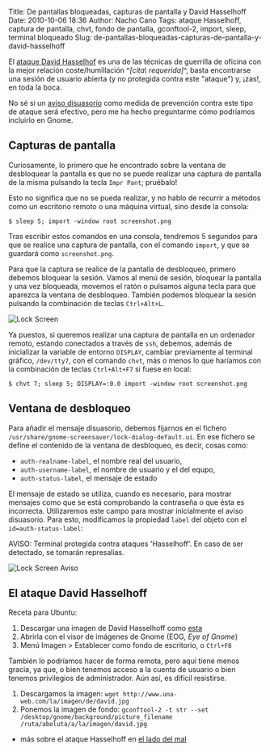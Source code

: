 Title: De pantallas bloqueadas, capturas de pantalla y David Hasselhoff
Date: 2010-10-06 18:36
Author: Nacho Cano
Tags: ataque Hasselhoff, captura de pantalla, chvt, fondo de pantalla, gconftool-2, import, sleep, terminal bloqueado
Slug: de-pantallas-bloqueadas-capturas-de-pantalla-y-david-hasselhoff

El [ataque David Hasselhof][] es una de las técnicas de guerrilla de
oficina con la mejor relación coste/humillación ^_[cita\\ requerida]_^,
basta encontrarse una sesión de usuario abierta (y no protegida contra
este "ataque") y, ¡zas!, en toda la boca.

No sé si un [aviso disuasorio][] como medida de prevención contra este
tipo de ataque será efectivo, pero me ha hecho preguntarme cómo
podríamos incluirlo en Gnome.


Capturas de pantalla
--------------------

Curiosamente, lo primero que he encontrado sobre la ventana de
desbloquear la pantalla es que no se puede realizar una captura de
pantalla de la misma pulsando la tecla `Impr Pant`; pruébalo!

Esto no significa que no se pueda realizar, y no hablo de recurrir a
métodos como un escritorio remoto o una máquina virtual, sino desde la
consola:

    $ sleep 5; import -window root screenshot.png

Tras escribir estos comandos en una consola, tendremos 5 segundos para
que se realice una captura de pantalla, con el comando `import`, y que
se guardará como `screenshot.png`.

Para que la captura se realice de la pantalla de desbloqueo, primero
debemos bloquear la sesión. Vamos al menú de sesión, bloquear la
pantalla y una vez bloqueada, movemos el ratón o pulsamos alguna tecla
para que aparezca la ventana de desbloqueo. También podemos bloquear la
sesión pulsando la combinación de teclas `Ctrl+Alt+L`.

![Lock Screen]({static}/images/lock-screen1-300x119.png)

Ya puestos, si queremos realizar una captura de pantalla en un ordenador
remoto, estando conectados a través de `ssh`, debemos, además de
inicializar la variable de entorno `DISPLAY`, cambiar previamente al
terminal gráfico, `/dev/tty7`, con el comando `chvt`, más o menos lo que
haríamos con la combinación de teclas `Ctrl+Alt+F7` si fuese en local:

    $ chvt 7; sleep 5; DISPLAY=:0.0 import -window root screenshot.png

Ventana de desbloqueo
---------------------

Para añadir el mensaje disuasorio, debemos fijarnos en el fichero
`/usr/share/gnome-screensaver/lock-dialog-default.ui`. En ese fichero se
define el contenido de la ventana de desbloqueo, es decir, cosas como:

-   `auth-realname-label`, el nombre real del usuario,
-   `auth-username-label`, el nombre de usuario y el del equpo,
-   `auth-status-label`, el mensaje de estado

El mensaje de estado se utiliza, cuando es necesario, para mostrar
mensajes como que se está comprobando la contraseña o que ésta es
incorrecta. Utilizaremos este campo para mostrar inicialmente el aviso
disuasorio. Para esto, modificamos la propiedad `label` del objeto con
el `id=auth-status-label`:


   AVISO: Terminal protegida contra ataques 'Hasselhoff'.
   En caso de ser detectado, se tomarán represalias.

![Lock Screen Aviso]({static}/images/lock-screen-aviso1-300x108.png)

El ataque David Hasselhoff
--------------------------

Receta para Ubuntu:

1.  Descargar una imagen de David Hasselhoff como [esta][]
2.  Abrirla con el visor de imágenes de Gnome (EOG, _Eye of Gnome_)
3.  Menú Imagen > Establecer como fondo de escritorio, o `Ctrl+F8`

También lo podríamos hacer de forma remota, pero aquí tiene menos
gracia, ya que, o bien tenemos acceso a la cuenta de usuario o bien
tenemos privilegios de administrador. Aún así, es difícil resistirse.

1.  Descargamos la imagen:
    `wget http://www.una-web.com/la/imagen/de/david.jpg`
2.  Ponemos la imagen de fondo:
    `gconftool-2 -t str --set /desktop/gnome/background/picture_filename /ruta/aboluta/a/la/imagen/david.jpg`

- más sobre el ataque Hasselhoff en [el lado del mal][]

  [ataque David Hasselhof]: http://windowstips.wordpress.com/2008/06/08/el-caso-del-hacker-de-la-oficina/
    "ataque David Hasselhof"
  [aviso disuasorio]: http://www.seguridadapple.com/2010/10/mostrar-avisos-disuasorios-en-la.html
    "aviso disuasorio"
  [esta]: http://www.periodistadigital.com/imagenes/2009/12/01/david-hasselhoff.jpg
    "esta"
  [el lado del mal]: http://www.google.es/search?q=ataque+david+hasselhoff+site:elladodelmal.com
    "el lado del mal"
